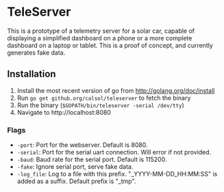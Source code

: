 # TeleServer

This is a prototype of a telemetry server for a solar car, capable of displaying
a simplified dashboard on a phone or a more complete dashboard on a laptop or
tablet. This is a proof of concept, and currently generates fake data.

## Installation
1. Install the most recent version of go from http://golang.org/doc/install
2. Run `go get github.org/calsol/teleserver` to fetch the binary
3. Run the binary (`$GOPATH/bin/teleserver -serial /dev/tty`)
4. Navigate to http://localhost:8080

### Flags
* `-port`: Port for the webserver. Default is 8080.
* `-serial`: Port for the serial uart connection. Will error if not provided.
* `-baud`: Baud rate for the serial port. Default is 115200.
* `-fake`: Ignore serial port, serve fake data.
* `-log_file`: Log to a file with this prefix. "_YYYY-MM-DD_HH:MM:SS" is added
   as a suffix. Default prefix is "_tmp".
